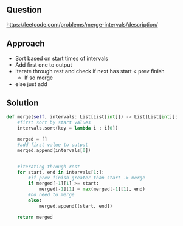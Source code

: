 ## Question 
https://leetcode.com/problems/merge-intervals/description/
## Approach 
- Sort based on start times of intervals 
- Add first one to output 
- Iterate through rest and check if next has start < prev finish 
	- If so merge 
- else just add 
## Solution 
```python 
def merge(self, intervals: List[List[int]]) -> List[List[int]]:
	#first sort by start values
	intervals.sort(key = lambda i : i[0])

	merged = []
	#add first value to output
	merged.append(intervals[0])


	#iterating through rest
	for start, end in intervals[1:]:
		#if prev finish greater than start -> merge
		if merged[-1][1] >= start:
			merged[-1][1] = max(merged[-1][1], end)
		#no need to merge
		else:
			merged.append([start, end])

	return merged
```